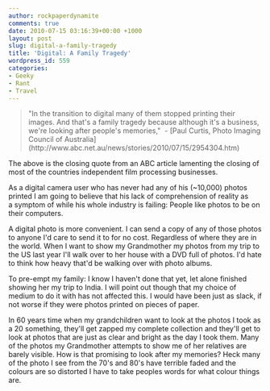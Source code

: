 ```yaml
---
author: rockpaperdynamite
comments: true
date: 2010-07-15 03:16:39+00:00 +1000
layout: post
slug: digital-a-family-tragedy
title: 'Digital: A Family Tragedy'
wordpress_id: 559
categories:
- Geeky
- Rant
- Travel
---
```


<blockquote>"In the transition to digital many of them stopped printing their images. And that's a family tragedy because although it's a business, we're looking after people's memories,"  - [Paul Curtis, Photo Imaging Council of Australia](http://www.abc.net.au/news/stories/2010/07/15/2954304.htm)</blockquote>


The above is the closing quote from an ABC article lamenting the closing of most of the countries independent film processing businesses.

As a digital camera user who has never had any of his (~10,000) photos printed I am going to believe that his lack of comprehension of reality as a symptom of while his whole industry is failing: People like photos to be on their computers.

A digital photo is more convenient. I can send a copy of any of those photos to anyone I'd care to send it to for no cost. Regardless of where they are in the world. When I want to show my Grandmother my photos from my trip to the US last year I'll walk over to her house with a DVD full of photos. I'd hate to think how heavy that'd be walking over with photo albums.<!-- more -->

To pre-empt my family: I know I haven't done that yet, let alone finished showing her my trip to India. I will point out though that my choice of medium to do it with has not affected this. I would have been just as slack, if not worse if they were photos printed on pieces of paper.

In 60 years time when my grandchildren want to look at the photos I took as a 20 something, they'll get zapped my complete collection and they'll get to look at photos that are just as clear and bright as the day I took them. Many of the photos my Grandmother attempts to show me of her relatives are barely visible. How is that promising to look after my memories? Heck many of the photo I see from the 70's and 80's have terrible faded and the colours are so distorted I have to take peoples words for what colour things are.
